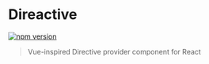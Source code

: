 # Direactive

[![npm version](https://badge.fury.io/js/direactive.svg)](https://badge.fury.io/js/direactive)

> Vue-inspired Directive provider component for React
